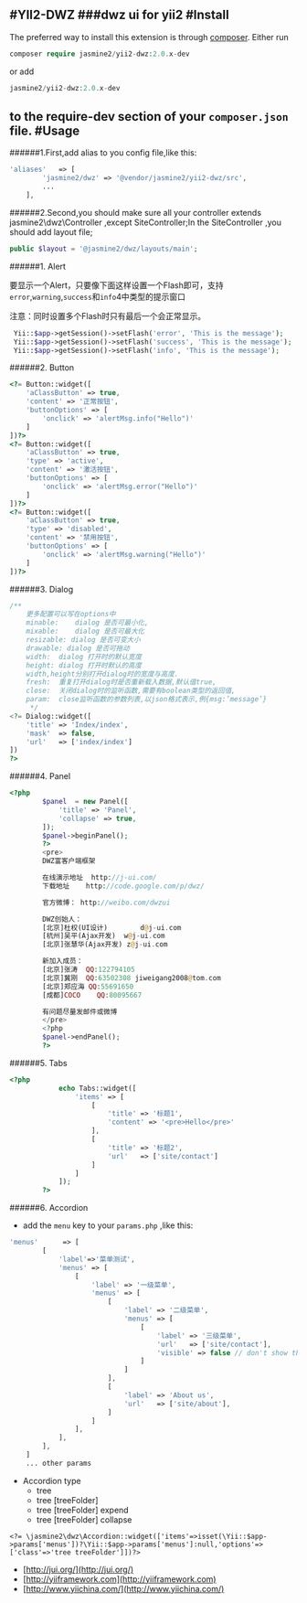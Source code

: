 #YII2-DWZ
###dwz ui for yii2
#Install
------------

The preferred way to install this extension is through [composer](http://getcomposer.org/download/).
Either run

```php
composer require jasmine2/yii2-dwz:2.0.x-dev
```

or add 

```php
jasmine2/yii2-dwz:2.0.x-dev
```

to the require-dev section of your `composer.json` file.
#Usage
---
######1.First,add alias to you config file,like this:
```php
'aliases'   => [
        'jasmine2/dwz' => '@vendor/jasmine2/yii2-dwz/src',
        ...
    ],
```
######2.Second,you should make sure all your controller extends jasmine2\dwz\Controller ,except SiteController;In the SiteController ,you should add layout file;
```php
public $layout = '@jasmine2/dwz/layouts/main';
```
######1. Alert

要显示一个Alert，只要像下面这样设置一个Flash即可，支持`error`,`warning`,`success`和`info`4中类型的提示窗口

注意：同时设置多个Flash时只有最后一个会正常显示。

```php
 Yii::$app->getSession()->setFlash('error', 'This is the message');
 Yii::$app->getSession()->setFlash('success', 'This is the message');
 Yii::$app->getSession()->setFlash('info', 'This is the message');
```

######2. Button

```php
<?= Button::widget([
	'aClassButton' => true,
	'content' => '正常按钮',
	'buttonOptions' => [
		'onclick' => 'alertMsg.info("Hello")'
	]
])?>
<?= Button::widget([
	'aClassButton' => true,
	'type' => 'active',
	'content' => '激活按钮',
	'buttonOptions' => [
		'onclick' => 'alertMsg.error("Hello")'
	]
])?>
<?= Button::widget([
	'aClassButton' => true,
	'type' => 'disabled',
	'content' => '禁用按钮',
	'buttonOptions' => [
		'onclick' => 'alertMsg.warning("Hello")'
	]
])?>
```

######3. Dialog

```php
/**
	更多配置可以写在options中
	minable:	dialog 是否可最小化,
	mixable:	dialog 是否可最大化
	resizable: dialog 是否可变大小
	drawable: dialog 是否可拖动
	width:	dialog 打开时的默认宽度
	height:	dialog 打开时默认的高度
	width,height分别打开dialog时的宽度与高度.
	fresh:	重复打开dialog时是否重新载入数据,默认值true,
	close:	关闭dialog时的监听函数,需要有boolean类型的返回值,
	param:	close监听函数的参数列表,以json格式表示,例{msg:’message’}
	 */
<?= Dialog::widget([
	'title' => 'Index/index',
	'mask'  => false,
	'url'   => ['index/index']
])
?>
```

######4. Panel

```php
<?php
		$panel  = new Panel([
			'title' => 'Panel',
			'collapse' => true,
		]);
		$panel->beginPanel();
		?>
		<pre>
		DWZ富客户端框架

		在线演示地址	http://j-ui.com/
		下载地址	http://code.google.com/p/dwz/

		官方微博： http://weibo.com/dwzui

		DWZ创始人：
		[北京]杜权(UI设计)		d@j-ui.com
		[杭州]吴平(Ajax开发)	w@j-ui.com
		[北京]张慧华(Ajax开发)	z@j-ui.com

		新加入成员：
		[北京]张涛	QQ:122794105
		[北京]冀刚	QQ:63502308	jiweigang2008@tom.com
		[北京]郑应海	QQ:55691650
		[成都]COCO	QQ:80095667

		有问题尽量发邮件或微博
		</pre>
		<?php
		$panel->endPanel();
		?>
```

######5. Tabs

```php
<?php
			echo Tabs::widget([
				'items' => [
					[
						'title' => '标题1',
						'content' => '<pre>Hello</pre>'
					],
					[
						'title' => '标题2',
						'url'   => ['site/contact']
					]
				]
			]);
		?>
```

######6. Accordion
- add the `menu` key to your `params.php` ,like this:

```php
'menus'      => [
		[
			'label'=>'菜单测试',
			'menus' => [
				[
					'label' => '一级菜单',
					'menus' => [
						[
							'label' => '二级菜单',
							'menus' => [
								[
									'label' => '三级菜单',
									'url'   => ['site/contact'],
									'visible' => false // don't show this menu
								]
							]
						],
						[
							'label' => 'About us',
							'url'   => ['site/about'],
						]
					]
				],
			],
		],
	]
	... other params
```
- Accordion type
    - tree
    - tree [treeFolder]
    - tree [treeFolder] expend
    - tree [treeFolder] collapse
    
`<?= \jasmine2\dwz\Accordion::widget(['items'=>isset(\Yii::$app->params['menus'])?\Yii::$app->params['menus']:null,'options'=>['class'=>'tree treeFolder']])?>`    
* [http://jui.org/](http://jui.org/)
* [http://yiiframework.com](http://yiiframework.com)
* [http://www.yiichina.com/](http://www.yiichina.com/)
